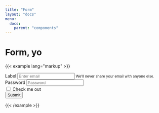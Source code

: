 ```yaml
---
title: "Form"
layout: "docs"
menu:
  docs:
    parent: "components"
---
```

# Form, yo

{{< example lang="markup" >}}
<form class="form">
  <div class="form-group">
    <label for="input1">Label</label>
    <input type="input1" class="form-control" id="input1" aria-describedby="emailHelp" placeholder="Enter email">
    <small id="emailHelp" class="form-text text-muted">We'll never share your email with anyone else.</small>
  </div>
  <div class="form-group">
    <label for="exampleInputPassword1">Password</label>
    <input type="password" class="form-control" id="exampleInputPassword1" placeholder="Password">
  </div>
  <div class="form-check">
    <label class="form-check-label">
      <input type="checkbox" class="form-check-input">
      Check me out
    </label>
  </div>
  <button type="submit" class="btn btn-primary">Submit</button>
</form>
{{< /example >}}
